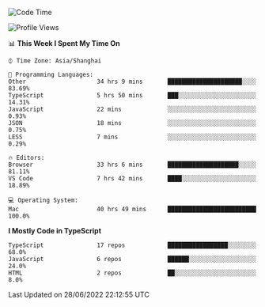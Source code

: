 <!--START_SECTION:waka-->
![Code Time](http://img.shields.io/badge/Code%20Time-2%2C045%20hrs%2027%20mins-blue)

![Profile Views](http://img.shields.io/badge/Profile%20Views-2-blue)

📊 **This Week I Spent My Time On** 

```text
⌚︎ Time Zone: Asia/Shanghai

💬 Programming Languages: 
Other                    34 hrs 9 mins       █████████████████████░░░░   83.69% 
TypeScript               5 hrs 50 mins       ███░░░░░░░░░░░░░░░░░░░░░░   14.31% 
JavaScript               22 mins             ░░░░░░░░░░░░░░░░░░░░░░░░░   0.93% 
JSON                     18 mins             ░░░░░░░░░░░░░░░░░░░░░░░░░   0.75% 
LESS                     7 mins              ░░░░░░░░░░░░░░░░░░░░░░░░░   0.29%

🔥 Editors: 
Browser                  33 hrs 6 mins       ████████████████████░░░░░   81.11% 
VS Code                  7 hrs 42 mins       ████░░░░░░░░░░░░░░░░░░░░░   18.89%

💻 Operating System: 
Mac                      40 hrs 49 mins      █████████████████████████   100.0%

```

**I Mostly Code in TypeScript** 

```text
TypeScript               17 repos            █████████████████░░░░░░░░   68.0% 
JavaScript               6 repos             ██████░░░░░░░░░░░░░░░░░░░   24.0% 
HTML                     2 repos             ██░░░░░░░░░░░░░░░░░░░░░░░   8.0%

```



 Last Updated on 28/06/2022 22:12:55 UTC
<!--END_SECTION:waka-->
